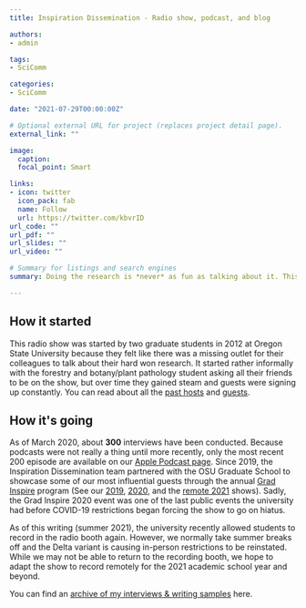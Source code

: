 ```yaml
---
title: Inspiration Dissemination - Radio show, podcast, and blog

authors:
- admin

tags:
- SciComm

categories:
- SciComm

date: "2021-07-29T00:00:00Z"

# Optional external URL for project (replaces project detail page).
external_link: ""

image:
  caption: 
  focal_point: Smart

links:
- icon: twitter
  icon_pack: fab
  name: Follow
  url: https://twitter.com/kbvrID
url_code: ""
url_pdf: ""
url_slides: ""
url_video: ""

# Summary for listings and search engines
summary: Doing the research is *never* as fun as talking about it. This radio show & podcast is for and by graduate students at OSU so we can all stay curious about the world around us.  

---
```



## How it started

This radio show was started by two graduate students in 2012 at Oregon State University because they felt like there was a missing outlet for their colleagues to talk about their hard won research. It started rather informally with the forestry and botany/plant pathology student asking all their friends to be on the show, but over time they gained steam and guests were signing up constantly. You can read about all the [past hosts](https://blogs.oregonstate.edu/inspiration/people/) and [guests](https://blogs.oregonstate.edu/inspiration/).



## How it's going

As of March 2020, about **300** interviews have been conducted. Because podcasts were not really a thing until more recently, only the most recent 200 episode are available on our [Apple Podcast page](https://podcasts.apple.com/us/podcast/inspiration-dissemination/id1337404264?mt=2). Since 2019, the Inspiration Dissemination team partnered with the OSU Graduate School to showcase some of our most influential guests through the annual [Grad Inspire](https://gradschool.oregonstate.edu/graduate-student-success/grad-inspire) program (See our [2019](https://podcasts.apple.com/us/podcast/gradx-2019/id1337404264?i=1000431061786), [2020](https://blogs.oregonstate.edu/inspiration/2020/04/18/grad-inspire-2020/), and the [remote 2021](https://gradschool.oregonstate.edu/graduate-student-success/grad-inspire) shows). Sadly, the Grad Inspire 2020 event was one of the last public events the university had before COVID-19 restrictions began forcing the show to go on hiatus. 

As of this writing (summer 2021), the university recently allowed students to record in the radio booth again. However, we normally take summer breaks off and the Delta variant is causing in-person restrictions to be reinstated. While we may not be able to return to the recording booth, we hope to adapt the show to record remotely for the 2021 academic school year and beyond. 

You can find an [archive of my interviews & writing samples](https://blogs.oregonstate.edu/inspiration/author/galloa/) here.
